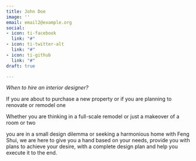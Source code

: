 ```yaml
---
title: John Doe
image: ''
email: email2@example.org
social:
- icon: ti-facebook
  link: "#"
- icon: ti-twitter-alt
  link: "#"
- icon: ti-github
  link: "#"
draft: true

---
```

_When to hire an interior designer?_

If you are about to purchase a new property or if you are planning to renovate or remodel one

Whether you are thinking in a full-scale remodel or just a makeover of a room or two

you are in a small design dilemma or seeking a harmonious home with Feng Shui, we are here to give you a hand based on your needs, provide you with plans to achieve your desire, with a complete design plan and help you execute it to the end.